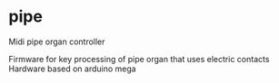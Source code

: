 # pipe
Midi pipe organ controller

Firmware for key processing of pipe organ that uses electric contacts
Hardware based on arduino mega
